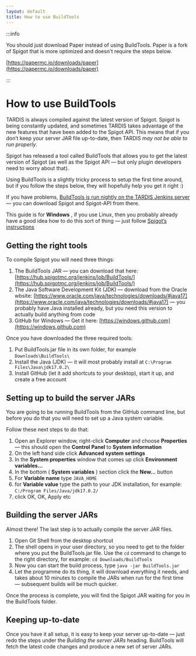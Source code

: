 ```yaml
---
layout: default
title: How to use BuildTools
---
```


:::info

You should just download Paper instead of using BuildTools. Paper is a fork of Spigot that is more optimized and doesn't require the steps below.

[https://papermc.io/downloads/paper](https://papermc.io/downloads/paper)

:::

# How to use BuildTools

TARDIS is always compiled against the latest version of Spigot. Spigot is being constantly updated, and sometimes TARDIS
takes advantage of the new features that have been added to the Spigot API. This means that if you don’t keep your
server JAR file up-to-date, then TARDIS _may not be able to run properly_.

Spigot has released a tool called BuildTools that allows you to get the latest version of Spigot (as well as the Spigot
API — but only plugin developers need to worry about that).

Using BuildTools is a slightly tricky process to setup the first time around, but if you follow the steps below, they
will hopefully help you get it right :)

If you have
problems, [BuildTools is run nightly on the TARDIS Jenkins server](http://tardisjenkins.duckdns.org:8080/job/BuildTools/)
— you can download Spigot and Spigot-API from there.

This guide is for **Windows** , if you use Linux, then you probably already have a good idea how to do this sort of
thing — just follow [Spigot’s instructions](http://www.spigotmc.org/threads/bukkit-craftbukkit-spigot-1-8.36598/)

## Getting the right tools

To compile Spigot you will need three things:

1. The BuildTools JAR — you can download that
   here: [https://hub.spigotmc.org/jenkins/job/BuildTools/](https://hub.spigotmc.org/jenkins/job/BuildTools/)
2. The Java Software Development Kit (JDK) — download from the Oracle
   wbsite: [https://www.oracle.com/java/technologies/downloads/#java17](https://www.oracle.com/java/technologies/downloads/#java17)
   — you probably have Java installed already, but you need this version to actually build anything from code
3. GitHub for Windows — Get it here: [https://windows.github.com](https://windows.github.com)

Once you have downloaded the three required tools:

1. Put BuildTools.jar file in its own folder, for example `Downloads\BuildTools\`
2. Install the Java (JDK) — it will most probably install at `C:\Program Files\Java\jdk17.0.2\`
3. Install GitHub (let it add shortcuts to your desktop), start it up, and create a free account

## Setting up to build the server JARs

You are going to be running BuildTools from the GitHub command line, but before you do that you will need to set up a
Java system variable.

Follow these next steps to do that:

1. Open an Explorer window, right-click **Computer** and choose **Properties** — this should open the **Control Panel**
   to **System information**
2. On the left hand side click **Advanced system settings**
3. In the **System properties** window that comes up click **Environment variables...**
4. In the bottom ( **System variables** ) section click the **New...** button
5. For **Variable name** type `JAVA_HOME`
6. for **Variable value** type the path to your JDK installation, for example: `C:/Program Files/Java/jdk17.0.2/`
7. click OK, OK, Apply etc

## Building the server JARs

Almost there! The last step is to actually compile the server JAR files.

1. Open Git Shell from the desktop shortcut
2. The shell opens in your user directory, so you need to get to the folder where you put the BuildTools.jar file. Use
   the `cd` command to change to the right directory, for example: `cd Downloads/BuildTools`
3. Now you can start the build process, type `java -jar BuildTools.jar`
4. Let the programme do its thing, it will download everything it needs, and takes about 10 minutes to compile the JARs
   when run for the first time — subsequent builds will be much quicker.

Once the process is complete, you will find the Spigot JAR waiting for you in the BuildTools folder.

## Keeping up-to-date

Once you have it all setup, it is easy to keep your server up-to-date — just redo the steps under the _Building the
server JARs_ heading. BuildTools will fetch the latest code changes and produce a new set of server JARs.

